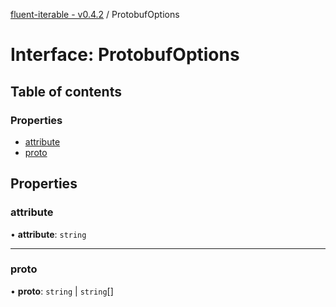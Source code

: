 [fluent-iterable - v0.4.2](../README.md) / ProtobufOptions

# Interface: ProtobufOptions

## Table of contents

### Properties

- [attribute](protobufoptions.md#attribute)
- [proto](protobufoptions.md#proto)

## Properties

### attribute

• **attribute**: `string`

___

### proto

• **proto**: `string` \| `string`[]
